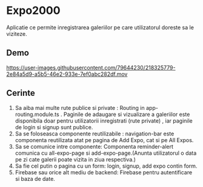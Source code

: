 # Expo2000

Aplicatie ce permite inregistrarea galeriilor pe care utilizatorul doreste sa le viziteze.

## Demo


https://user-images.githubusercontent.com/79644230/218325779-2e84a5d9-a5b5-46e2-933e-7ef0abc282df.mov


## Cerinte

1. Sa aiba mai multe rute publice si private : Routing in app-routing.module.ts . Paginile de adaugare si vizualizare a galeriilor este disponibila doar pentru utilizatorii inregistrati (rute private) , iar paginile de login si signup sunt publice.
2. Sa se foloseasca componente reutilizabile : navigation-bar este componenta reutilizata atat pe pagina de Add Expo, cat si pe All Expos.
3. Sa se comunice intre componente: Componenta reminder-alert comunica cu all-expo-page si add-expo-page.(Anunta utilizatorul o data pe zi cate galerii poate vizita in ziua respectiva.)
4. Sa fie cel putin o pagina cu un form: login, signup, add expo contin form.
5. Firebase sau orice alt mediu de backend: Firebase pentru autentificare si baza de date.
